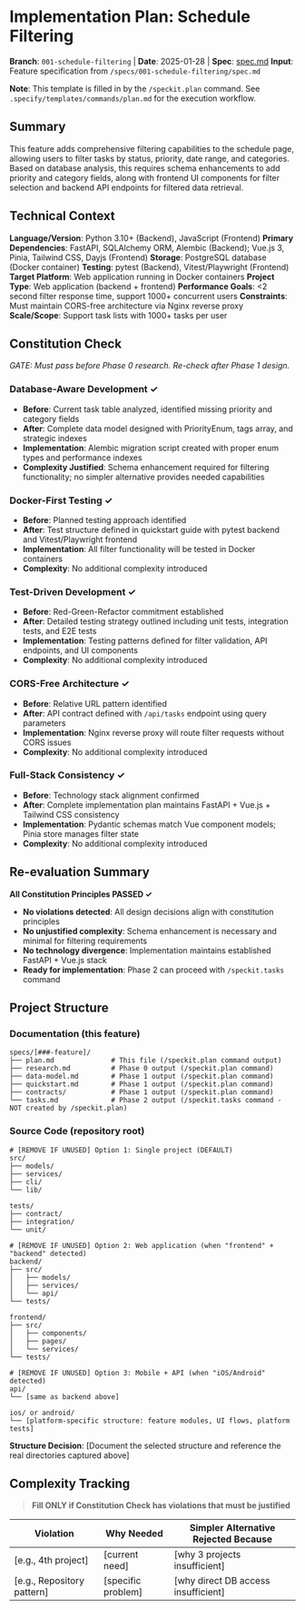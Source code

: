 # Implementation Plan: Schedule Filtering

**Branch**: `001-schedule-filtering` | **Date**: 2025-01-28 | **Spec**: [spec.md](./spec.md)
**Input**: Feature specification from `/specs/001-schedule-filtering/spec.md`

**Note**: This template is filled in by the `/speckit.plan` command. See `.specify/templates/commands/plan.md` for the execution workflow.

## Summary

This feature adds comprehensive filtering capabilities to the schedule page, allowing users to filter tasks by status, priority, date range, and categories. Based on database analysis, this requires schema enhancements to add priority and category fields, along with frontend UI components for filter selection and backend API endpoints for filtered data retrieval.

## Technical Context

**Language/Version**: Python 3.10+ (Backend), JavaScript (Frontend)
**Primary Dependencies**: FastAPI, SQLAlchemy ORM, Alembic (Backend); Vue.js 3, Pinia, Tailwind CSS, Dayjs (Frontend)
**Storage**: PostgreSQL database (Docker container)
**Testing**: pytest (Backend), Vitest/Playwright (Frontend)
**Target Platform**: Web application running in Docker containers
**Project Type**: Web application (backend + frontend)
**Performance Goals**: <2 second filter response time, support 1000+ concurrent users
**Constraints**: Must maintain CORS-free architecture via Nginx reverse proxy
**Scale/Scope**: Support task lists with 1000+ tasks per user

## Constitution Check

*GATE: Must pass before Phase 0 research. Re-check after Phase 1 design.*

### Database-Aware Development ✓
- **Before**: Current task table analyzed, identified missing priority and category fields
- **After**: Complete data model designed with PriorityEnum, tags array, and strategic indexes
- **Implementation**: Alembic migration script created with proper enum types and performance indexes
- **Complexity Justified**: Schema enhancement required for filtering functionality; no simpler alternative provides needed capabilities

### Docker-First Testing ✓
- **Before**: Planned testing approach identified
- **After**: Test structure defined in quickstart guide with pytest backend and Vitest/Playwright frontend
- **Implementation**: All filter functionality will be tested in Docker containers
- **Complexity**: No additional complexity introduced

### Test-Driven Development ✓
- **Before**: Red-Green-Refactor commitment established
- **After**: Detailed testing strategy outlined including unit tests, integration tests, and E2E tests
- **Implementation**: Testing patterns defined for filter validation, API endpoints, and UI components
- **Complexity**: No additional complexity introduced

### CORS-Free Architecture ✓
- **Before**: Relative URL pattern identified
- **After**: API contract defined with `/api/tasks` endpoint using query parameters
- **Implementation**: Nginx reverse proxy will route filter requests without CORS issues
- **Complexity**: No additional complexity introduced

### Full-Stack Consistency ✓
- **Before**: Technology stack alignment confirmed
- **After**: Complete implementation plan maintains FastAPI + Vue.js + Tailwind CSS consistency
- **Implementation**: Pydantic schemas match Vue component models; Pinia store manages filter state
- **Complexity**: No additional complexity introduced

## Re-evaluation Summary

**All Constitution Principles PASSED ✓**

- **No violations detected**: All design decisions align with constitution principles
- **No unjustified complexity**: Schema enhancement is necessary and minimal for filtering requirements
- **No technology divergence**: Implementation maintains established FastAPI + Vue.js stack
- **Ready for implementation**: Phase 2 can proceed with `/speckit.tasks` command

## Project Structure

### Documentation (this feature)

```text
specs/[###-feature]/
├── plan.md              # This file (/speckit.plan command output)
├── research.md          # Phase 0 output (/speckit.plan command)
├── data-model.md        # Phase 1 output (/speckit.plan command)
├── quickstart.md        # Phase 1 output (/speckit.plan command)
├── contracts/           # Phase 1 output (/speckit.plan command)
└── tasks.md             # Phase 2 output (/speckit.tasks command - NOT created by /speckit.plan)
```

### Source Code (repository root)
<!--
  ACTION REQUIRED: Replace the placeholder tree below with the concrete layout
  for this feature. Delete unused options and expand the chosen structure with
  real paths (e.g., apps/admin, packages/something). The delivered plan must
  not include Option labels.
-->

```text
# [REMOVE IF UNUSED] Option 1: Single project (DEFAULT)
src/
├── models/
├── services/
├── cli/
└── lib/

tests/
├── contract/
├── integration/
└── unit/

# [REMOVE IF UNUSED] Option 2: Web application (when "frontend" + "backend" detected)
backend/
├── src/
│   ├── models/
│   ├── services/
│   └── api/
└── tests/

frontend/
├── src/
│   ├── components/
│   ├── pages/
│   └── services/
└── tests/

# [REMOVE IF UNUSED] Option 3: Mobile + API (when "iOS/Android" detected)
api/
└── [same as backend above]

ios/ or android/
└── [platform-specific structure: feature modules, UI flows, platform tests]
```

**Structure Decision**: [Document the selected structure and reference the real
directories captured above]

## Complexity Tracking

> **Fill ONLY if Constitution Check has violations that must be justified**

| Violation | Why Needed | Simpler Alternative Rejected Because |
|-----------|------------|-------------------------------------|
| [e.g., 4th project] | [current need] | [why 3 projects insufficient] |
| [e.g., Repository pattern] | [specific problem] | [why direct DB access insufficient] |
